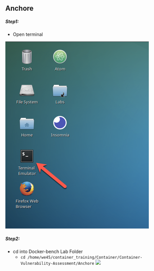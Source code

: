 ## Anchore

##### Step1:
* Open terminal

![](img/Open-Terminal.png)

##### Step2:
* cd into Docker-bench Lab Folder
    * `cd /home/we45/container_training/Container/Container-Vulnerability-Assessment/Anchore`
    ![](img/cd-path.png)
